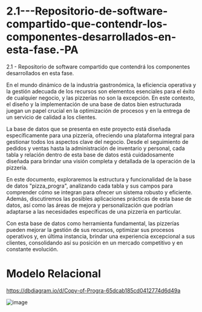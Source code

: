 # 2.1---Repositorio-de-software-compartido-que-contendr-los-componentes-desarrollados-en-esta-fase.-PA
2.1 - Repositorio de software compartido que contendrá los componentes desarrollados en esta fase.

En el mundo dinámico de la industria gastronómica, la eficiencia operativa y la gestión adecuada de los recursos son elementos esenciales para el éxito de cualquier negocio, y las pizzerías no son la excepción. En este contexto, el diseño y la implementación de una base de datos bien estructurada juegan un papel crucial en la optimización de procesos y en la entrega de un servicio de calidad a los clientes.

La base de datos que se presenta en este proyecto está diseñada específicamente para una pizzería, ofreciendo una plataforma integral para gestionar todos los aspectos clave del negocio. Desde el seguimiento de pedidos y ventas hasta la administración de inventario y personal, cada tabla y relación dentro de esta base de datos está cuidadosamente diseñada para brindar una visión completa y detallada de la operación de la pizzería.

En este documento, exploraremos la estructura y funcionalidad de la base de datos "pizza_progra", analizando cada tabla y sus campos para comprender cómo se integran para ofrecer un sistema robusto y eficiente. Además, discutiremos las posibles aplicaciones prácticas de esta base de datos, así como las áreas de mejora y personalización que podrían adaptarse a las necesidades específicas de una pizzería en particular.

Con esta base de datos como herramienta fundamental, las pizzerías pueden mejorar la gestión de sus recursos, optimizar sus procesos operativos y, en última instancia, brindar una experiencia excepcional a sus clientes, consolidando así su posición en un mercado competitivo y en constante evolución.

# Modelo Relacional

https://dbdiagram.io/d/Copy-of-Progra-65dcab185cd0412774d6d49a

![image](https://github.com/jesuscruz125/2.1---Repositorio-de-software-compartido-que-contendr-los-componentes-desarrollados-en-esta-fase.-PA/assets/164576814/f53678de-5d55-469f-920e-0f5cf1aca9d5)

